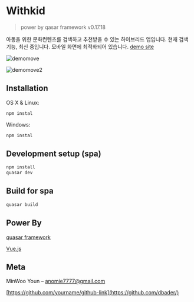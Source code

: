 # Withkid
> power by qasar framework v0.17.18

아동을 위한 문화컨텐츠를 검색하고 추천받을 수 있는 하이브리드 앱입니다.
현재 검색기능, 최신 중입니다. 모바일 화면에 최적화되어 있습니다.
[demo site](http://withkid-vue.s3-website.ap-northeast-2.amazonaws.com/#/)

![demomove](https://user-images.githubusercontent.com/26598127/49684454-7a54d680-fb17-11e8-8423-dac9dd4b685b.gif)

![demomove2](https://user-images.githubusercontent.com/26598127/49684705-cead8580-fb1a-11e8-80b4-b85f6a27d70b.gif)
## Installation

OS X & Linux:

```sh
npm instal
```

Windows:

```sh
npm instal
```

## Development setup (spa)

```sh
npm install
quasar dev
```
## Build for spa
```sh
quasar build
```
## Power By

[quasar framework](https://github.com/quasarframework/quasar)

[Vue.js](https://github.com/vuejs/vue)

## Meta

MinWoo Youn – anomie7777@gmail.com

[https://github.com/yourname/github-link](https://github.com/dbader/)
